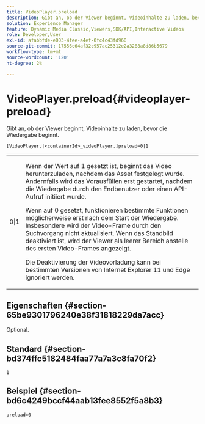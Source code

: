 ```yaml
---
title: VideoPlayer.preload
description: Gibt an, ob der Viewer beginnt, Videoinhalte zu laden, bevor die Wiedergabe beginnt.
solution: Experience Manager
feature: Dynamic Media Classic,Viewers,SDK/API,Interactive Videos
role: Developer,User
exl-id: afabbfde-e003-4fee-a4ef-0fc4c43fd960
source-git-commit: 17556c64af32c957ac25312e2a3288a8d86b5679
workflow-type: tm+mt
source-wordcount: '120'
ht-degree: 2%

---
```


# VideoPlayer.preload{#videoplayer-preload}

Gibt an, ob der Viewer beginnt, Videoinhalte zu laden, bevor die Wiedergabe beginnt.

`[VideoPlayer.|<containerId>_videoPlayer.]preload=0|1`

<table id="table_AE7AAFA9B4374E31B51D06511EB96401"> 
 <tbody> 
  <tr> 
   <td colname="col1"> <p> <span class="codeph"> 0|1 </span> </p> </td> 
   <td colname="col2"> <p> Wenn der Wert auf <span class="codeph"> 1 </span> gesetzt ist, beginnt das Video herunterzuladen, nachdem das Asset festgelegt wurde. Andernfalls wird das Vorausfüllen erst gestartet, nachdem die Wiedergabe durch den Endbenutzer oder einen API-Aufruf initiiert wurde. </p> <p>Wenn auf <span class="codeph"> 0 </span> gesetzt, funktionieren bestimmte Funktionen möglicherweise erst nach dem Start der Wiedergabe. Insbesondere wird der Video-Frame durch den Suchvorgang nicht aktualisiert. Wenn das Standbild deaktiviert ist, wird der Viewer als leerer Bereich anstelle des ersten Video-Frames angezeigt. </p> <p>Die Deaktivierung der Videovorladung kann bei bestimmten Versionen von Internet Explorer 11 und Edge ignoriert werden. </p> </td> 
  </tr> 
 </tbody> 
</table>

## Eigenschaften {#section-65be9301796240e38f31818229da7acc}

Optional.

## Standard {#section-bd374ffc5182484faa77a7a3c8fa70f2}

`1`

## Beispiel {#section-bd6c4249bccf44aab13fee8552f5a8b3}

`preload=0`
